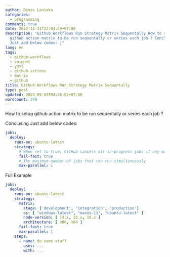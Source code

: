 ```yaml
---
author: Dimas Lanjaka
categories:
  - programming
comments: true
date: 2022-12-31T13:04:49+07:00
description: "Github Workflows Run Strategy Matrix Sequentally How to setup
  github action matrix to be run sequentally or series each job ? Conclusing
  Just add below codes: j"
lang: en
tags:
  - github-workflows
  - snippet
  - yaml
  - github-actions
  - matrix
  - github
title: Github Workflows Run Strategy Matrix Sequentally
type: post
updated: 2023-09-03T04:28:02+07:00
wordcount: 349
---
```


How to setup github action matrix to be run sequentally or series each job ?

Conclusing Just add below codes:
```yaml
jobs:
  deploy:
    runs-on: ubuntu-latest
    strategy:
      # When set to true, GitHub cancels all in-progress jobs if any matrix job fails.
      fail-fast: true
      # The maximum number of jobs that can run simultaneously
      max-parallel: 1
```
Full Example
```yaml
jobs:
  deploy:
    runs-on: ubuntu-latest
    strategy:
      matrix:
        stage: ['development', 'integration', 'production']
        os: [ "windows-latest", "macos-11", "ubuntu-latest" ]
        node-version: [ 14.x, 16.x, 18.x ]
        architecture: [ x86, x64 ]
      fail-fast: true
      max-parallel: 1
    steps:
      - name: do some stuff
        uses: ...
        with: ...
```
